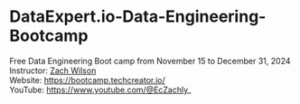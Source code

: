 # DataExpert.io-Data-Engineering-Bootcamp
Free Data Engineering Boot camp from November 15 to December 31, 2024 <br>
Instructor: [Zach Wilson](https://www.linkedin.com/in/eczachly/) <br>
Website: https://bootcamp.techcreator.io/ <br>
YouTube: https://www.youtube.com/@EcZachly_ <br>
